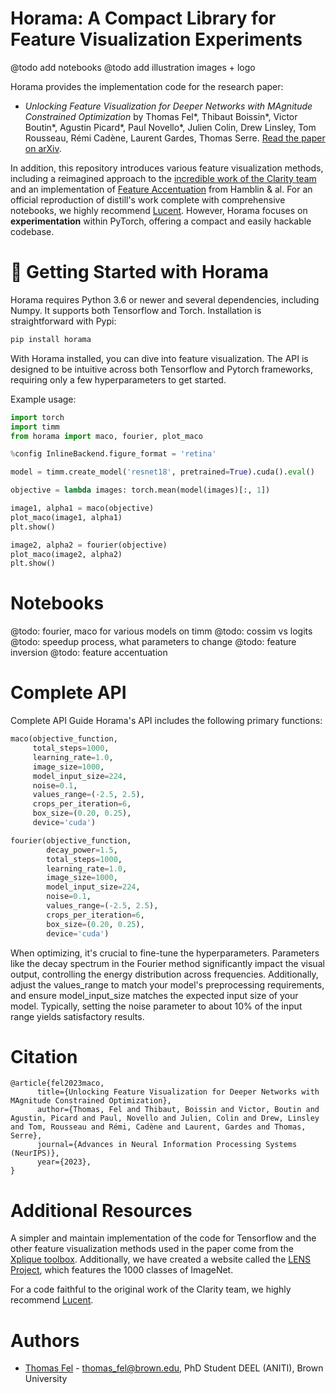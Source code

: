 # Horama: A Compact Library for Feature Visualization Experiments

@todo add notebooks
@todo add illustration images + logo

Horama provides the implementation code for the research paper:

- *Unlocking Feature Visualization for Deeper Networks with MAgnitude Constrained Optimization* by Thomas Fel*, Thibaut Boissin*, Victor Boutin*, Agustin Picard*, Paul Novello*, Julien Colin, Drew Linsley, Tom Rousseau, Rémi Cadène, Laurent Gardes, Thomas Serre. [Read the paper on arXiv](https://arxiv.org/abs/2211.10154).

In addition, this repository introduces various feature visualization methods, including a reimagined approach to the [incredible work of the Clarity team](https://distill.pub/2017/feature-visualization/) and an implementation of [Feature Accentuation](https://arxiv.org/abs/2402.10039) from Hamblin & al. For an official reproduction of distill's work complete with comprehensive notebooks, we highly recommend [Lucent](https://github.com/greentfrapp/lucent). However, Horama focuses on **experimentation** within PyTorch, offering a compact and easily hackable codebase.

# 🚀 Getting Started with Horama

Horama requires Python 3.6 or newer and several dependencies, including Numpy. It supports both Tensorflow and Torch. Installation is straightforward with Pypi:

```bash
pip install horama
```

With Horama installed, you can dive into feature visualization. The API is designed to be intuitive across both Tensorflow and Pytorch frameworks, requiring only a few hyperparameters to get started.

Example usage:

```python
import torch
import timm
from horama import maco, fourier, plot_maco

%config InlineBackend.figure_format = 'retina'

model = timm.create_model('resnet18', pretrained=True).cuda().eval()

objective = lambda images: torch.mean(model(images)[:, 1])

image1, alpha1 = maco(objective)
plot_maco(image1, alpha1)
plt.show()

image2, alpha2 = fourier(objective)
plot_maco(image2, alpha2)
plt.show()
```

# Notebooks 

@todo: fourier, maco for various models on timm
@todo: cossim vs logits
@todo: speedup process, what parameters to change
@todo: feature inversion
@todo: feature accentuation

# Complete API

Complete API Guide
Horama's API includes the following primary functions:


```python
maco(objective_function,
     total_steps=1000,
     learning_rate=1.0,
     image_size=1000,
     model_input_size=224,
     noise=0.1,
     values_range=(-2.5, 2.5),
     crops_per_iteration=6,
     box_size=(0.20, 0.25),
     device='cuda')

fourier(objective_function,
        decay_power=1.5,
        total_steps=1000,
        learning_rate=1.0,
        image_size=1000,
        model_input_size=224,
        noise=0.1,
        values_range=(-2.5, 2.5),
        crops_per_iteration=6,
        box_size=(0.20, 0.25),
        device='cuda')

```

When optimizing, it's crucial to fine-tune the hyperparameters. Parameters like the decay spectrum in the Fourier method significantly impact the visual output, controlling the energy distribution across frequencies. Additionally, adjust the values_range to match your model's preprocessing requirements, and ensure model_input_size matches the expected input size of your model. Typically, setting the noise parameter to about 10% of the input range yields satisfactory results.

# Citation

```
@article{fel2023maco,
      title={Unlocking Feature Visualization for Deeper Networks with MAgnitude Constrained Optimization},
      author={Thomas, Fel and Thibaut, Boissin and Victor, Boutin and Agustin, Picard and Paul, Novello and Julien, Colin and Drew, Linsley and Tom, Rousseau and Rémi, Cadène and Laurent, Gardes and Thomas, Serre},
      journal={Advances in Neural Information Processing Systems (NeurIPS)},
      year={2023},
}
```

# Additional Resources

A simpler and maintain implementation of the code for Tensorflow and the other feature visualization methods used in the paper come from the [Xplique toolbox](https://github.com/deel-ai/xplique). Additionally, we have created a website called the [LENS Project](https://github.com/serre-lab/Lens), which features the 1000 classes of ImageNet.

For a code faithful to the original work of the Clarity team, we highly recommend [Lucent](https://github.com/greentfrapp/lucent).

# Authors

- [Thomas Fel](https://thomasfel.fr) - thomas_fel@brown.edu, PhD Student DEEL (ANITI), Brown University